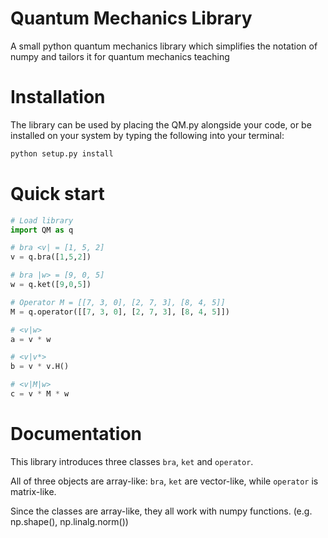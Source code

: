 # Quantum Mechanics Library
A small python quantum mechanics library which simplifies the notation of numpy and tailors it for quantum mechanics teaching
# Installation
The library can be used by placing the <span>QM</span>.py alongside your code, or be installed on your system by typing the following into your terminal:
```bash
python setup.py install
```
# Quick start
```python
# Load library
import QM as q

# bra <v| = [1, 5, 2]
v = q.bra([1,5,2])

# bra |w> = [9, 0, 5]
w = q.ket([9,0,5])

# Operator M = [[7, 3, 0], [2, 7, 3], [8, 4, 5]]
M = q.operator([[7, 3, 0], [2, 7, 3], [8, 4, 5]])

# <v|w>
a = v * w

# <v|v*>
b = v * v.H()

# <v|M|w>
c = v * M * w
```
# Documentation
This library introduces three classes ```bra```, ```ket``` and ```operator```.

All of three objects are array-like:
```bra```, ```ket``` are vector-like, while ```operator``` is matrix-like.

Since the classes are array-like, they all work with numpy functions. (e.g. np.shape(), np.linalg.norm())

